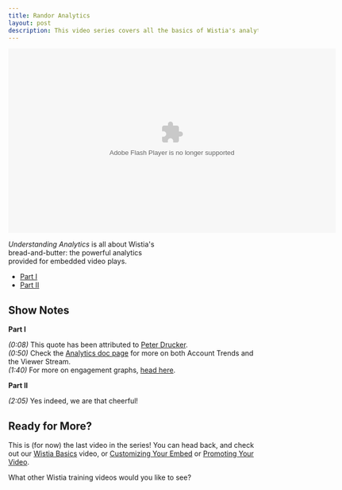 ```yaml
---
title: Randor Analytics
layout: post
description: This video series covers all the basics of Wistia's analytics features!
---
```


<style type="text/css">
  a.call_to_action {
    color: white !important;
  }

  a.call_to_action:hover {
    text-decoration: none !important;
    color: yellow !important;
  }
</style>

<div id="the_video" class='video_embed'>
<div id="wistia_f13ff05fc3" class="wistia_embed" style="width:660px;height:371px;" data-video-width="660" data-video-height="371"><object id="wistia_f13ff05fc3_seo" classid="clsid:D27CDB6E-AE6D-11cf-96B8-444553540000" style="display:block;height:371px;position:relative;width:660px;"><param name="movie" value="http://embed.wistia.com/flash/embed_player_v2.0.swf?2012-06-01"></param><param name="allowfullscreen" value="true"></param><param name="allowscriptaccess" value="always"></param><param name="bgcolor" value="#000000"></param><param name="wmode" value="opaque"></param><param name="flashvars" value="customColor=4991C4&hdUrl%5Bheight%5D=720&hdUrl%5Btype%5D=hdflv&hdUrl%5Burl%5D=http%3A%2F%2Fembed.wistia.com%2Fdeliveries%2Fc88f3d64e779d99c935cd8c57871e8140a52e856.bin&hdUrl%5Bwidth%5D=1280&mediaDuration=258.0&stillUrl=http%3A%2F%2Fembed.wistia.com%2Fdeliveries%2F2c3a50684b72641ce3b7a6002d26f7b34af024cd.jpg%3Fimage_crop_resized%3D660x371&unbufferedSeek=true&videoUrl=http%3A%2F%2Fembed.wistia.com%2Fdeliveries%2F172f8ee7351f6372e48ed35040aed9b5b4f0b6a7.bin"></param><embed src="http://embed.wistia.com/flash/embed_player_v2.0.swf?2012-06-01" allowfullscreen="true" allowscriptaccess="always" bgcolor=#000000 flashvars="customColor=4991C4&hdUrl%5Bheight%5D=720&hdUrl%5Btype%5D=hdflv&hdUrl%5Burl%5D=http%3A%2F%2Fembed.wistia.com%2Fdeliveries%2Fc88f3d64e779d99c935cd8c57871e8140a52e856.bin&hdUrl%5Bwidth%5D=1280&mediaDuration=258.0&stillUrl=http%3A%2F%2Fembed.wistia.com%2Fdeliveries%2F2c3a50684b72641ce3b7a6002d26f7b34af024cd.jpg%3Fimage_crop_resized%3D660x371&unbufferedSeek=true&videoUrl=http%3A%2F%2Fembed.wistia.com%2Fdeliveries%2F172f8ee7351f6372e48ed35040aed9b5b4f0b6a7.bin" name="wistia_f13ff05fc3_html" style="display:block;height:100%;position:relative;width:100%;" type="application/x-shockwave-flash" wmode="opaque"></embed></object></div>
<script charset="ISO-8859-1" src="http://fast.wistia.com/static/concat/E-v1.js"></script>
<script>
wistiaEmbed = Wistia.embed("f13ff05fc3", {
  version: "v1",
  videoWidth: 660,
  videoHeight: 371,
  playerColor: "4991C4"
});

Wistia.plugin.postRoll(wistiaEmbed, {
    version: "v1",
    raw: "<style type=\"text/css\">\n#container {\ncolor: white;\ntext-align: center;\n}\n\na.call_to_action {\ntext-decoration: none;\ncolor: white;\n}\n\na.call_to_action:hover {\ncolor: yellow;\n}\n\n</style>\n\n<div id=\"container\">\n<strong>Other Wistia Videos:</strong><br>\n<a class=\"call_to_action\" href=\"http://wistia.com/doc/randor_basics\">Wistia Basics</a><br>\n<a class=\"call_to_action\" href=\"http://wistia.com/doc/randor_customizing\">Customizing Your Embed</a><br>\n<a class=\"call_to_action\" href=\"http://wistia.com/doc/randor_promoting\">Promoting Your Video</a><br>\n</div>\n",
    style: {
    backgroundColor: "#141314",
    color: "#ffffff",
    fontSize: "36px",
    fontFamily: "Gill Sans, Helvetica, Arial, sans-serif",
    textAlign: "left"
    }
});

Wistia.plugin.socialbar(wistiaEmbed, {
    version: "v1",
    buttons: "embed-twitter-facebook",
    logo: true,
    tweetText: "Understanding Analytics - Individual Page",
    badgeUrl: "http://wistia.com",
    badgeImage: "http://static.wistia.com/images/badges/wistia_100x96_black.png"
});
</script>
<script charset="ISO-8859-1" src="http://fast.wistia.com/embed/medias/f13ff05fc3/metadata.js"></script>
</div>

<div class="randor_links">
<p style="width:325px;"><em>Understanding Analytics</em> is all about Wistia's bread-and-butter: the powerful analytics provided for embedded video plays.</p>
<ul>
<li><a class="chap_link" id="first_chap" href="#" onclick="wistiaEmbed.time(0).play(); return false;">Part I</a></li>
<li><a class="chap_link" id="second_chap" href="#" onclick="wistiaEmbed.time(120).play(); return false;">Part II</a></li>
</div>


## Show Notes

**Part I**

*(0:08)* This quote has been attributed to [Peter Drucker](http://en.wikipedia.org/wiki/Peter_Drucker.html).<br/>
*(0:50)* Check the [Analytics doc page](/analytics) for more on both Account Trends and the Viewer Stream.<br/>
*(1:40)* For more on engagement graphs, [head here](/audience-engagement-graph).<br/>

**Part II**

*(2:05)* Yes indeed, we are that cheerful!

## Ready for More?

This is (for now) the last video in the series!  You can head back, and check out our [Wistia Basics](/randor-basics) video, or [Customizing Your Embed](/randor-customization) or [Promoting Your Video](/randor-promoting).

What other Wistia training videos would you like to see?

<script>
var url = window.location.href.toString();
var playInterval;
if (url.indexOf('hf') != -1 || url.indexOf('hm') != -1)
{
    playInterval = setInterval(autoPlay, 100);
}
function autoPlay()
{
    try{
    wistiaEmbed.play();
    clearInterval(playInterval);
    } catch (e) {}
}
</script>
